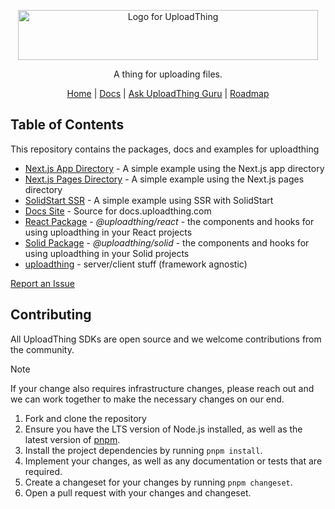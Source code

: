 <p align="center">
  <picture>
  <source media="(prefers-color-scheme: dark)" srcset="https://raw.githubusercontent.com/pingdotgg/uploadthing/main/assets/uploadthing-logo-dark-background.svg">
  <img src="https://github.com/pingdotgg/uploadthing/blob/main/assets/uploadthing-logo-light-background.svg" width="480" height="80" alt="Logo for UploadThing">
</picture>
</p>

<p align="center">
  A thing for uploading files.
</p>

<div align="center">
  <a href="https://uploadthing.com">Home</a> | <a href="https://docs.uploadthing.com">Docs</a> | <a href="https://gurubase.io/g/uploadthing">Ask UploadThing Guru</a> | <a href="https://t3-tools.notion.site/776334c06d814dd08d450975bb983085">Roadmap</a>
</div>

## Table of Contents

This repository contains the packages, docs and examples for uploadthing

- [Next.js App Directory](https://github.com/pingdotgg/uploadthing/tree/main/examples/minimal-appdir) -
  A simple example using the Next.js app directory
- [Next.js Pages Directory](https://github.com/pingdotgg/uploadthing/tree/main/examples/minimal-pagedir) -
  A simple example using the Next.js pages directory
- [SolidStart SSR](https://github.com/pingdotgg/uploadthing/tree/main/examples/minimal-solidstart) -
  A simple example using SSR with SolidStart
- [Docs Site](https://github.com/pingdotgg/uploadthing/tree/main/docs) - Source
  for docs.uploadthing.com
- [React Package](https://github.com/pingdotgg/uploadthing/tree/main/packages/react) -
  _@uploadthing/react_ - the components and hooks for using uploadthing in your
  React projects
- [Solid Package](https://github.com/pingdotgg/uploadthing/tree/main/packages/solid) -
  _@uploadthing/solid_ - the components and hooks for using uploadthing in your
  Solid projects
- [uploadthing](https://github.com/pingdotgg/uploadthing/tree/main/packages/uploadthing) -
  server/client stuff (framework agnostic)

[Report an Issue](https://github.com/pingdotgg/uploadthing/issues/new)

## Contributing

All UploadThing SDKs are open source and we welcome contributions from the
community.

<!-- prettier-ignore -->
> [!NOTE] 
> If your change also requires infrastructure changes, please reach out
> and we can work together to make the necessary changes on our end.

<!-- prettier-ignore-end -->

1. Fork and clone the repository
2. Ensure you have the LTS version of Node.js installed, as well as the latest
   version of [pnpm](https://pnpm.io).
3. Install the project dependencies by running `pnpm install`.
4. Implement your changes, as well as any documentation or tests that are
   required.
5. Create a changeset for your changes by running `pnpm changeset`.
6. Open a pull request with your changes and changeset.